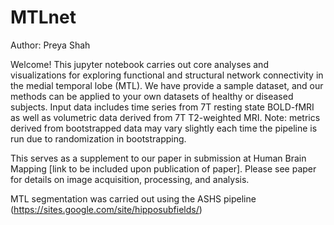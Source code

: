 # MTLnet

Author: Preya Shah

Welcome! This jupyter notebook carries out core analyses and visualizations for exploring functional and structural network connectivity in the medial temporal lobe (MTL). We have provide a sample dataset, and our methods can be applied to your own datasets of healthy or diseased subjects. Input data includes time series from 7T resting state BOLD-fMRI as well as volumetric data derived from 7T T2-weighted MRI. Note: metrics derived from bootstrapped data may vary slightly each time the pipeline is run due to randomization in bootstrapping.

This serves as a supplement to our paper in submission at Human Brain Mapping [link to be included upon publication of paper]. Please see paper for details on image acquisition, processing, and analysis.

MTL segmentation was carried out using the ASHS pipeline (https://sites.google.com/site/hipposubfields/) 
